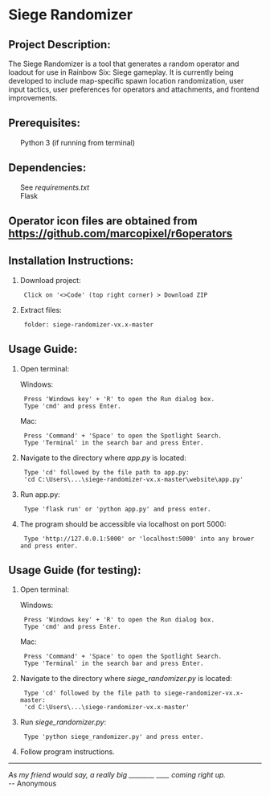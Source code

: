 # Siege Randomizer

## Project Description: 
The Siege Randomizer is a tool that generates a random operator and loadout for use in Rainbow Six: Siege gameplay. It is currently being developed to include map-specific spawn location randomization, user input tactics, user preferences for operators and attachments, and frontend improvements.

## Prerequisites: 
&nbsp;&nbsp;&nbsp;&nbsp;&nbsp;&nbsp;Python 3 (if running from terminal)

## Dependencies: 
&nbsp;&nbsp;&nbsp;&nbsp;&nbsp;&nbsp;See *requirements.txt*  
&nbsp;&nbsp;&nbsp;&nbsp;&nbsp;&nbsp;Flask

## Operator icon files are obtained from https://github.com/marcopixel/r6operators

## Installation Instructions:
1. Download project:

		Click on '<>Code' (top right corner) > Download ZIP

2. Extract files:

		folder: siege-randomizer-vx.x-master

## Usage Guide: 
1. Open terminal: 
	
	Windows: 

		Press 'Windows key' + 'R' to open the Run dialog box.
		Type 'cmd' and press Enter.
	
	Mac: 

		Press 'Command' + 'Space' to open the Spotlight Search. 
		Type 'Terminal' in the search bar and press Enter. 

2. Navigate to the directory where *app.py* is located:

		Type 'cd' followed by the file path to app.py:
		'cd C:\Users\...\siege-randomizer-vx.x-master\website\app.py'

3. Run app.py: 

		Type 'flask run' or 'python app.py' and press enter.

4. The program should be accessible via localhost on port 5000:

		Type 'http://127.0.0.1:5000' or 'localhost:5000' into any brower and press enter. 


## Usage Guide (for testing): 
1. Open terminal: 
	
	Windows: 

		Press 'Windows key' + 'R' to open the Run dialog box.
		Type 'cmd' and press Enter.
	
	Mac: 

		Press 'Command' + 'Space' to open the Spotlight Search. 
		Type 'Terminal' in the search bar and press Enter. 

2. Navigate to the directory where *siege_randomizer.py* is located:
	
		Type 'cd' followed by the file path to siege-randomizer-vx.x-master: 
		'cd C:\Users\...\siege-randomizer-vx.x-master'

3. Run *siege_randomizer.py*:
	
		Type 'python siege_randomizer.py' and press enter.

4. Follow program instructions.


---

*As my friend would say, a really big ________ ____ coming right up.*  
-- Anonymous
